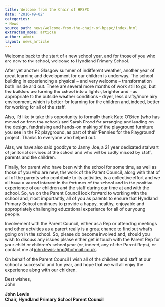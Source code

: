 ```yaml
---
title: Welcome from the Chair of HPSPC
date: '2016-09-02'
categories:
- News
source_path: news/welcome-from-the-chair-of-hpspc/index.html
extracted_mode: article
author: admin
layout: news_article
---
```

Welcome back to the start of a new school year, and for those of you who are new to the school, welcome to Hyndland Primary School.

After yet another Glasgow summer of indifferent weather, another year of great learning and development for our children is underway. The school building in experiencing a physical – and very welcome – transformation both inside and out. There are several more months of work still to go, but the builders are turning the school into a lighter, brighter and – as appropriate to the outside weather conditions – dryer, less drafty/more airy environment, which is better for learning for the children and, indeed, better for working for all of the staff.

Also, I’d like to take this opportunity to formally thank Kate O’Brien (who has moved on from the school) and Sarah Frood for arranging and leading on the design, fundraising and hands-on making of the playground furniture you see in the P2 playground, as part of their ‘Pennies for the Playground’ project. Thanks to everyone who helped out.

Alas, we have also said goodbye to Janny Joe, a 21 year dedicated stalwart of janitorial services at the school and who will be sadly missed by staff, parents and the children.

Finally, for parent who have been with the school for some time, as well as those of you who are new, the work of the Parent Council, along with that of all of the parents who contribute to its activities, is a collective effort and we all have a vested interest in the fortunes of the school and in the positive experience of our children and the staff during our time at and with the school. So, we on the Parent Council look forward to working with the school and, most importantly, all of you as parents to ensure that Hyndland Primary School continues to provide a happy, healthy, enjoyable and appropriately challenging educational experience for all of our young people.

Involvement with the Parent Council, either as a Rep or attending meetings and other activities as a parent really is a great chance to find out what’s going on in the school. So, please do become involved and, should you wish to discuss any issues please either get in touch with the Parent Rep for your child or children’s school year (or, indeed, any of the Parent Reps), or contact me at [john.lewis-hpc@hotmail.co.uk](mailto:john.lewis-hpc@hotmail.co.uk).

On behalf of the Parent Council I wish all of the children and staff at our school a successful and fun year, and hope that we will all enjoy the experience along with our children.

Best wishes,  
John

**John Lewis**  
**Chair, Hyndland Primary School Parent Council**
